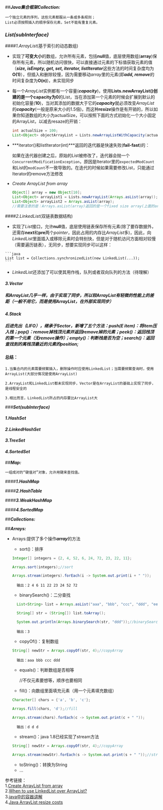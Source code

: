 ##***Java集合框架Collection:***

	一个独立元素的序列，这些元素都服从一条或多条规则；
	List必须按照插入的顺序保存元素，Set不能有重复元素。

### ***List(subInterface)***           
####*1.ArrayList*(基于索引的动态数组)
	
- 实现了**可变大小**的数组，允许所有元素，包括**null**值，底层使用数组(**array**)保存所有元素，所以随机访问很快，可以直接通过元素的下标值获取元素的值（***size, isEmpty, get, set, iterator, listIterator***这些方法的时间复杂度均为**O(1)**），但插入和删除较慢，因为需要移动*array*里的元素(即***add, remove***的时间复杂度为**O(n)**)，未实现同步


- 每一个*ArrayList*实例都有一个容量(***capacity***)，使用**Lists.newArrayList()**创建的是一个**capacity为0**的List，当在添加第一个元素的时候会扩展到默认的初始化容量(**10**)，当对其添加的数据大于它的***capacity***就必须改变*ArrayList*的***capacity***(一般是原来大小的1.5倍)，而这种***resize***操作是有开销的，所以如果你知道数组的大小为actualSize，可以按照下面的方式初始化一个大小固定的ArrayList，以减去resaze的开销：

	```java
	int actualSize = 100;
	List<Object> objectArrayList = Lists.newArrayListWithCapacity(actualSize);
	```

- ***iterator()和listIterator(int)***返回的迭代器是快速失败(**fail-fast**)的：

	如果在迭代器创建之后，原始的List被修改了，迭代器会抛一个`ConcurrentModificationException`，原因是Iterator里的`expectedModCount`和List的`modCount`不一致导致的。在迭代的时候如果需要修改List，只能通过Iterator的remove方法修改


- *Create ArrayList from array*
				

	```java
	Object[] array = new Object[10];
	List<Object> arrayList1 = Lists.newArrayList(Arrays.asList(array));
	List<Object> arrayList2 = Arrays.asList(array);
	//需要注意的是：Arrays.asList(array)返回的是一个fixed size array(上面的arrayList2)，如果不用Lists.newArrayList(Arrays.asList(array))(上面的arrayList2)包装起来的话，对它进行add或remove操作就会报java.lang.UnsupportedOperationException
	```

       
####*2.LinkedList*(双链表数据结构)  

   - 实现了*List*接口，允许**null**值，底层使用链表保存所有元素(除了要存数据外，还需存**next**和**pre**两个*pointer*，因此占用的内存比*ArrayList*多)，因此，向*LinkedList*里面插入或移除元素时会特别快，但是对于随机访问方面相对较慢（需要遍历链表），无同步，想要实现同步可以这样：

	```java
	List list = Collections.synchronizedList(new LinkedList(...)); 
	```

   - *LinkedList*还添加了可以使其用作栈，队列或者双向队列的方法（待理解）  
   
####	*3.Vector*         

##### 和*ArrayList*几乎一样，由于实现了同步，所以较*ArrayList*有轻微的性能上的差距（一般不用它，而是使用*ArrayList*，在外部实现同步）

####	*4.Stack*    
##### 后进先出（LIFO），继承于Sector，新增了五个方法：push(E item)：将item压入栈；pop()：remove掉栈顶元素并返回remove掉的元素；peek()：返回栈顶的第一个元素（无remove操作）；empty()：判断栈是否为空；search()：返回查找到的离栈顶最近的元素的position;

#### **总结：**

	1.当集合内的元素需要频繁插入，删除操作时应使用LinkedList；当需要频繁查询时，使用ArrayList(大部分情况是使用ArrayList)
	
	2.ArrayList和LinkedList都未实现同步，Vector是在ArrayList的基础上实现了同步，是线程安全的
	
	3.相比而言，LinkedList所占的内存要比ArrayList大
   
###***Set(subInterface)***

####	*1.HashSet*         
####	*2.LinkedHashSet*         
####	*3.TreeSet*         
####	*4.SortedSet*       

##***Map:***
	
	一组成对的“键值对”对象，允许用键来查找值。

####***1.HashMap***		
	
####***2.HashTable***		
	
####***3.WeakHashMap***		
	
####***4.SortedMap***			

##***Collections:***

##***Arrays:***
- Arrays:提供了多个操作***array***的方法
	- sort()：排序

	```java
	Integer[] integers = {2, 4, 52, 6, 24, 72, 23, 22, 11};
	
	Arrays.sort(integers);//sort
	
	Arrays.stream(integers).forEach(i -> System.out.print(i + " "));
	```
		输出：2 4 6 11 22 23 24 52 72 
	- binarySearch()：二分查找

	```java
	  List<String> list = Arrays.asList("aaa", "bbb", "ccc", "ddd", "eee", "fff", "ggg");

      String[] str = (String[]) list.toArray();

      System.out.println(Arrays.binarySearch(str, "ddd"));//binarySearch
	```
		输出：3
	- copyOf()：复制数组

	```java
	String[] newStr = Arrays.copyOf(str, 4);//copyArray
	```
		输出：aaa bbb ccc ddd
	- equals()：判断数组是否相等

		//不仅元素要想等，顺序也要相同
	- fill()：向数组里面填充元素（用一个元素填充数组）

	
	```java
	Character[] chars = {'a', 'b', 'c'};
	
	Arrays.fill(chars, 'd');//fill
	
	Arrays.stream(chars).forEach(c -> System.out.print(c + " "));
	```
		输出：d d d
	- stream()：java 1.8已经实现了stream方法

	
	```java
	String[] newStr = Arrays.copyOf(str, 4);//copyArray
	
	Arrays.stream(newStr).forEach(s -> System.out.print(s + " "));//stream
	```
	- toString()：转换为String
	- ...

参考链接：			
1.[Create ArrayList from array](http://stackoverflow.com/questions/157944/create-arraylist-from-array)			
2.[When to use LinkedList over ArrayList?](http://stackoverflow.com/questions/322715/when-to-use-linkedlist-over-arraylist#comment22926624_7671021)			
3.[java中的容器讲解](http://blog.csdn.net/wwww1988600/article/details/8646191)    
4.[Java ArrayList resize costs](https://codinginthetrenches.com/2014/09/10/java-arraylist-resize-costs/)
